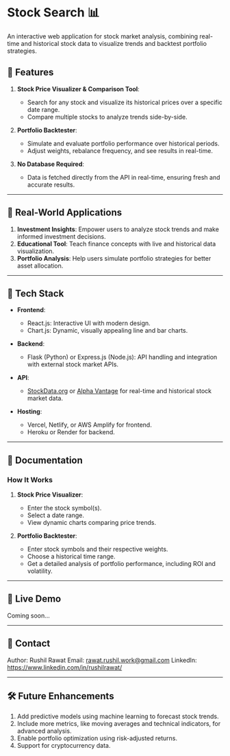 # Stock Search 📊  
An interactive web application for stock market analysis, combining real-time and historical stock data to visualize trends and backtest portfolio strategies.

## 🌟 Features  
1. **Stock Price Visualizer & Comparison Tool**:  
   - Search for any stock and visualize its historical prices over a specific date range.  
   - Compare multiple stocks to analyze trends side-by-side.  
   
2. **Portfolio Backtester**:  
   - Simulate and evaluate portfolio performance over historical periods.  
   - Adjust weights, rebalance frequency, and see results in real-time.

3. **No Database Required**:  
   - Data is fetched directly from the API in real-time, ensuring fresh and accurate results. 

---

## 🎯 Real-World Applications
1. **Investment Insights**: Empower users to analyze stock trends and make informed investment decisions.
2. **Educational Tool**: Teach finance concepts with live and historical data visualization.
3. **Portfolio Analysis**: Help users simulate portfolio strategies for better asset allocation.

---

## 🚀 Tech Stack  
- **Frontend**:  
  - React.js: Interactive UI with modern design.  
  - Chart.js: Dynamic, visually appealing line and bar charts.  

- **Backend**:  
  - Flask (Python) or Express.js (Node.js): API handling and integration with external stock market APIs.  

- **API**:  
  - [StockData.org](https://www.stockdata.org/) or [Alpha Vantage](https://www.alphavantage.co/) for real-time and historical stock market data.  

- **Hosting**:  
  - Vercel, Netlify, or AWS Amplify for frontend.  
  - Heroku or Render for backend.

---

## 📘 Documentation  
### **How It Works**  
1. **Stock Price Visualizer**:  
   - Enter the stock symbol(s).  
   - Select a date range.  
   - View dynamic charts comparing price trends.

2. **Portfolio Backtester**:  
   - Enter stock symbols and their respective weights.  
   - Choose a historical time range.  
   - Get a detailed analysis of portfolio performance, including ROI and volatility.  

---

## 🔗 Live Demo  
Coming soon...  

---

## 📧 Contact
Author: Rushil Rawat
Email: rawat.rushil.work@gmail.com
LinkedIn: https://www.linkedin.com/in/rushilrawat/

---

## 🛠 Future Enhancements
1. Add predictive models using machine learning to forecast stock trends.
2. Include more metrics, like moving averages and technical indicators, for advanced analysis.
3. Enable portfolio optimization using risk-adjusted returns.
4. Support for cryptocurrency data.

